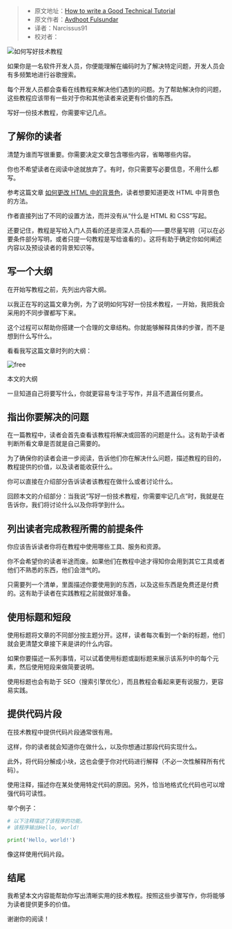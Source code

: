 > -  原文地址：[How to write a Good Technical Tutorial](https://www.freecodecamp.org/news/how-to-write-a-good-technical-tutorial/)
> -  原文作者：[Avdhoot Fulsundar](https://www.freecodecamp.org/news/author/avdhoot/)
> -  译者：Narcissus91
> -  校对者：

![如何写好技术教程](https://www.freecodecamp.org/news/content/images/size/w2000/2022/09/Gradient-Modern-Digital-Marketing-Facebook-Cover--14-.png)

如果你是一名软件开发人员，你便能理解在编码时为了解决特定问题，开发人员会有多频繁地进行谷歌搜索。

每个开发人员都会查看在线教程来解决他们遇到的问题。为了帮助解决你的问题，这些教程应该带有一些对于你和其他读者来说更有价值的东西。

写好一份技术教程，你需要牢记几点。

## 了解你的读者

清楚为谁而写很重要。你需要决定文章包含哪些内容，省略哪些内容。

你也不希望读者在阅读中途就放弃了。有时，你只需要写必要信息，不用什么都写。

参考这篇文章 [如何更改 HTML 中的背景色](https://www.freecodecamp.org/news/html-background-color-change-bg-color-tutorial/)，读者想要知道更改 HTML 中背景色的方法。

作者直接列出了不同的设置方法，而并没有从“什么是 HTML 和 CSS”写起。

还要记住，教程是写给入门人员看的还是资深人员看的——要尽量写明（可以在必要条件部分写明，或者只提一句教程是写给谁看的）。这将有助于确定你如何阐述内容以及预设读者的背景知识等。

## 写一个大纲

在开始写教程之前，先列出内容大纲。

以我正在写的这篇文章为例，为了说明如何写好一份技术教程，一开始，我把我会采用的不同步骤都写下来。

这个过程可以帮助你搭建一个合理的文章结构。你就能够解释具体的步骤，而不是想到什么写什么。

看看我写这篇文章时列的大纲：

![free](https://www.freecodecamp.org/news/content/images/2022/09/free.PNG)

本文的大纲

一旦知道自己将要写什么，你就更容易专注于写作，并且不遗漏任何要点。

## 指出你要解决的问题

在一篇教程中，读者会首先查看该教程将解决或回答的问题是什么。这有助于读者判断所看文章是否就是自己需要的。

为了确保你的读者会进一步阅读，告诉他们你在解决什么问题，描述教程的目的，教程提供的价值，以及读者能收获什么。

你可以直接在介绍部分告诉读者该教程在做什么或者讨论什么。

回顾本文的介绍部分：当我说“写好一份技术教程，你需要牢记几点”时，我就是在告诉你，我们将讨论什么以及你将学到什么。

## 列出读者完成教程所需的前提条件

你应该告诉读者你将在教程中使用哪些工具、服务和资源。

你不会希望你的读者半途而废。如果他们在教程中途才得知你会用到其它工具或者他们不熟悉的东西，他们会泄气的。

只需要列一个清单，里面描述你要使用到的东西，以及这些东西是免费还是付费的。这有助于读者在实践教程之前就做好准备。

## 使用标题和短段

使用标题将文章的不同部分按主题分开。这样，读者每次看到一个新的标题，他们就会更清楚文章接下来是讲的什么内容。

如果你要描述一系列事情，可以试着使用标题或副标题来展示该系列中的每个元素，然后使用短段来做简要说明。

使用标题也会有助于 SEO（搜索引擎优化），而且教程会看起来更有说服力，更容易实践。

## 提供代码片段

在技术教程中提供代码片段通常很有用。

这样，你的读者就会知道你在做什么，以及你想通过那段代码实现什么。

此外，将代码分解成小块，这也会便于你对代码进行解释（不必一次性解释所有代码）。

使用注释，描述你在某处使用特定代码的原因。另外，恰当地格式化代码也可以增强代码可读性。

举个例子：

```Python
# 以下注释描述了该程序的功能。
# 该程序输出Hello, world!

print('Hello, world!')
```

像这样使用代码片段。

## 结尾

我希望本文内容能帮助你写出清晰实用的技术教程。按照这些步骤写作，你将能够为读者提供更多的价值。

谢谢你的阅读！
